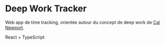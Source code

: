# Deep Work Tracker

Web app de time tracking, orientée autour du concept de deep work de [Cal Newport](https://calnewport.com/).

React + TypeScript